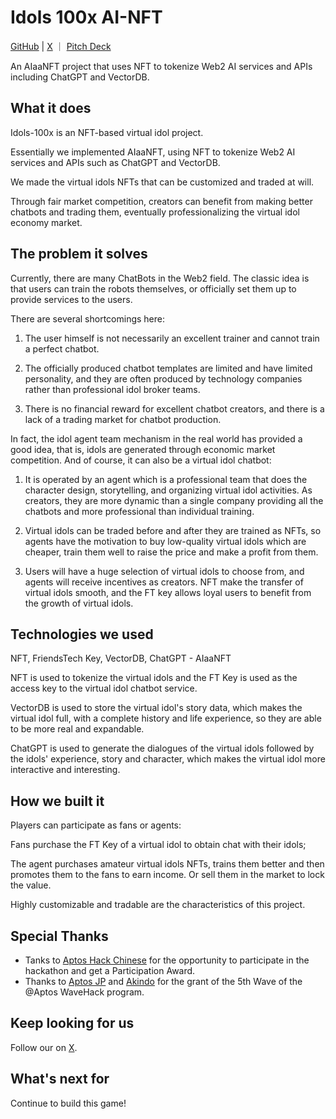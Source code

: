 # Idols 100x AI-NFT


[GitHub](https://github.com/HashCloudHK/idols100x-NFT) | [X](https://x.com/idols100x) ｜ [Pitch Deck](https://docs.google.com/presentation/d/17NzD9-55hrW1U0HydiHcY15WRp3mJl_b/edit?usp=sharing&ouid=114845233525044351428&rtpof=true&sd=true)

An AIaaNFT project that uses NFT to tokenize Web2 AI services and APIs including ChatGPT and VectorDB.

## What it does


Idols-100x is an NFT-based virtual idol project. 

Essentially we implemented AIaaNFT, using NFT to tokenize Web2 AI services and APIs such as ChatGPT and VectorDB.

We made the virtual idols NFTs that can be customized and traded at will. 

Through fair market competition, creators can benefit from making better chatbots and trading them, eventually professionalizing the virtual idol economy market.

## The problem it solves


Currently, there are many ChatBots in the Web2 field. The classic idea is that users can train the robots themselves, or officially set them up to provide services to the users. 

There are several shortcomings here:

1. The user himself is not necessarily an excellent trainer and cannot train a perfect chatbot.

2. The officially produced chatbot templates are limited and have limited personality, and they are often produced by technology companies rather than professional idol broker teams.

3. There is no financial reward for excellent chatbot creators, and there is a lack of a trading market for chatbot production.


In fact, the idol agent team mechanism in the real world has provided a good idea, that is, idols are generated through economic market competition. And of course, it can also be a virtual idol chatbot:

1. It is operated by an agent which is a professional team that does the character design, storytelling, and organizing virtual idol activities. As creators, they are more dynamic than a single company providing all the chatbots and more professional than individual training.

2. Virtual idols can be traded before and after they are trained as NFTs, so agents have the motivation to buy low-quality virtual idols which are cheaper, train them well to raise the price and make a profit from them.

3. Users will have a huge selection of virtual idols to choose from, and agents will receive incentives as creators. NFT make the transfer of virtual idols smooth, and the FT key allows loyal users to benefit from the growth of virtual idols.


## Technologies we used


NFT, FriendsTech Key, VectorDB, ChatGPT - AIaaNFT

NFT is used to tokenize the virtual idols and the FT Key is used as the access key to the virtual idol chatbot service.

VectorDB is used to store the virtual idol's story data, which makes the virtual idol full, with a complete history and life experience, so they are able to be more real and expandable.

ChatGPT is used to generate the dialogues of the virtual idols followed by the idols' experience, story and character, which makes the virtual idol more interactive and interesting.


## How we built it


Players can participate as fans or agents:

Fans purchase the FT Key of a virtual idol to obtain chat with their idols; 

The agent purchases amateur virtual idols NFTs, trains them better and then promotes them to the fans to earn income. Or sell them in the market to lock the value.

Highly customizable and tradable are the characteristics of this project.


## Special Thanks


* Tanks to [Aptos Hack Chinese](https://twitter.com/aptoscnofficial/status/1785040852273844290) for the opportunity to participate in the hackathon and get a Participation Award.  
* Thanks to [Aptos JP](https://x.com/aptos_japan/status/1788010715976184012) and [Akindo](https://x.com/akindo_io/status/1789148117193154923) for the grant of the 5th Wave of the @Aptos WaveHack program.  


## Keep looking for us


Follow our on [X](https://x.com/idols100x).



## What's next for


Continue to build this game!



